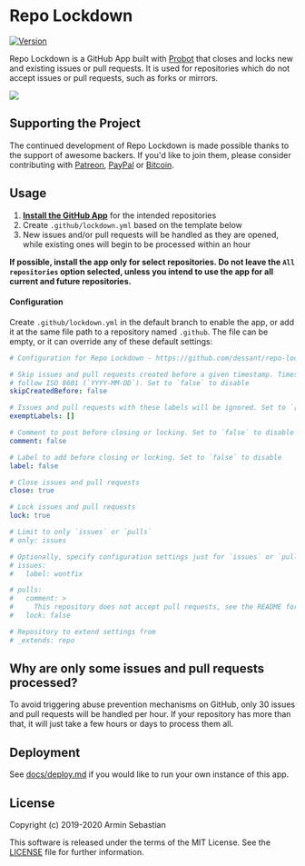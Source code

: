 # Repo Lockdown

[![Version](https://img.shields.io/npm/v/repo-lockdown.svg?colorB=007EC6)](https://www.npmjs.com/package/repo-lockdown)

Repo Lockdown is a GitHub App built with [Probot](https://github.com/probot/probot)
that closes and locks new and existing issues or pull requests.
It is used for repositories which do not accept issues or pull requests,
such as forks or mirrors.

![](assets/screenshot.png)

## Supporting the Project

The continued development of Repo Lockdown is made possible
thanks to the support of awesome backers. If you'd like to join them,
please consider contributing with
[Patreon](https://armin.dev/go/patreon?pr=repo-lockdown&src=repo),
[PayPal](https://armin.dev/go/paypal?pr=repo-lockdown&src=repo) or
[Bitcoin](https://armin.dev/go/bitcoin?pr=repo-lockdown&src=repo).

## Usage

1. **[Install the GitHub App](https://github.com/apps/repo-lockdown)**
   for the intended repositories
2. Create `.github/lockdown.yml` based on the template below
3. New issues and/or pull requests will be handled as they are opened,
   while existing ones will begin to be processed within an hour

**If possible, install the app only for select repositories.
Do not leave the `All repositories` option selected, unless you intend
to use the app for all current and future repositories.**

#### Configuration

Create `.github/lockdown.yml` in the default branch to enable the app,
or add it at the same file path to a repository named `.github`.
The file can be empty, or it can override any of these default settings:

```yaml
# Configuration for Repo Lockdown - https://github.com/dessant/repo-lockdown-app

# Skip issues and pull requests created before a given timestamp. Timestamp must
# follow ISO 8601 (`YYYY-MM-DD`). Set to `false` to disable
skipCreatedBefore: false

# Issues and pull requests with these labels will be ignored. Set to `[]` to disable
exemptLabels: []

# Comment to post before closing or locking. Set to `false` to disable
comment: false

# Label to add before closing or locking. Set to `false` to disable
label: false

# Close issues and pull requests
close: true

# Lock issues and pull requests
lock: true

# Limit to only `issues` or `pulls`
# only: issues

# Optionally, specify configuration settings just for `issues` or `pulls`
# issues:
#   label: wontfix

# pulls:
#   comment: >
#     This repository does not accept pull requests, see the README for details.
#   lock: false

# Repository to extend settings from
# _extends: repo
```

## Why are only some issues and pull requests processed?

To avoid triggering abuse prevention mechanisms on GitHub, only 30 issues
and pull requests will be handled per hour. If your repository has more
than that, it will just take a few hours or days to process them all.

## Deployment

See [docs/deploy.md](docs/deploy.md) if you would like to run your own
instance of this app.

## License

Copyright (c) 2019-2020 Armin Sebastian

This software is released under the terms of the MIT License.
See the [LICENSE](LICENSE) file for further information.
